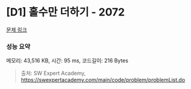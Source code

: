 # [D1] 홀수만 더하기 - 2072  

[문제 링크](https://swexpertacademy.com/main/code/problem/problemDetail.do?contestProbId=AV5QSEhaA5sDFAUq) 

### 성능 요약

메모리: 43,516 KB, 시간: 95 ms, 코드길이: 216 Bytes



> 출처: SW Expert Academy, https://swexpertacademy.com/main/code/problem/problemList.do